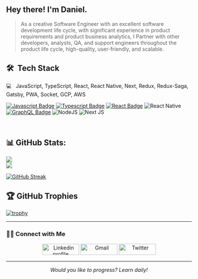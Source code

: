 ## Hey there! I'm Daniel.

> As a creative Software Engineer with an excellent software development life cycle, with significant experience in product requirements and product business analytics, I Partner with other developers, analysts, QA, and support engineers throughout the product life cycle, high-quality, user-friendly, and scalable.


## 🛠 &nbsp;Tech Stack

 💻 &nbsp; JavaScript, TypeScript, React, React Native, Next, Redux, Redux-Saga, Gatsby, PWA, Socket, GCP, AWS

[![Javascript Badge](https://img.shields.io/badge/-Javascript-F0DB4F?style=for-the-badge&labelColor=black&logo=javascript&logoColor=F0DB4F)](#) [![Typescript Badge](https://img.shields.io/badge/-Typescript-007acc?style=for-the-badge&labelColor=black&logo=typescript&logoColor=007acc)](#) [![React Badge](https://img.shields.io/badge/-React-61DBFB?style=for-the-badge&labelColor=black&logo=react&logoColor=61DBFB)](#) ![React Native](https://img.shields.io/badge/react_native-61DBFB.svg?style=for-the-badge&labelColor=black&logo=react&logoColor=61DBFB)
[![GraphQL Badge](https://img.shields.io/badge/-GraphQl-e535ab?style=for-the-badge&labelColor=black&logo=node.js&logoColor=e535ab)](#) ![NodeJS](https://img.shields.io/badge/node.js-6DA55F?style=for-the-badge&labelColor=black&logo=node.js&logoColor=white)   ![Next JS](https://img.shields.io/badge/Next-black?style=for-the-badge&logo=next.js&logoColor=white)


<br/>

## 📊 GitHub Stats:
![](https://github-readme-stats.vercel.app/api?username=dansalahi&theme=light&hide_border=false&include_all_commits=true&count_private=true)<br/>
![](https://github-readme-streak-stats.herokuapp.com/?user=dansalahi&theme=light&hide_border=false)<br/>


[![GitHub Streak](https://streak-stats.demolab.com?user=dansalahi)](https://git.io/streak-stats)

## 🏆 GitHub Trophies
[![trophy](https://github-profile-trophy.vercel.app/?username=dansalahi)](https://github.com/ryo-ma/github-profile-trophy)

<hr \>

### 🤝🏻 Connect with Me
<p align="center">
<a href="https://www.linkedin.com/in/dansalahi"><img alt="Linkedin profile" title="Linkedin" src="https://raw.githubusercontent.com/Thomas-George-T/Thomas-George-T/master/assets/linkedin.svg" width="100" height="30" /></a>
<a href="mailto:dan.salahii@gmail.com"><img alt="Gmail" src="https://raw.githubusercontent.com/Thomas-George-T/Thomas-George-T/master/assets/google-gmail.svg" title="Email" width="100" height="30" /></a>
<a href="https://twitter.com/danialsalahi"><img alt="Twitter" src="https://raw.githubusercontent.com/Thomas-George-T/Thomas-George-T/master/assets/twitter.svg" title="Twitter" width="100" height="30" /></a>
</p>
<hr \>
<p align="center">
   <i>Would you like to progress? Learn daily!</i>
</p>    

<!-- ![visitors](https://visitor-badge.laobi.icu/badge?page_id=dansalahi) -->
